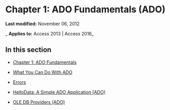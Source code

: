 
# Chapter 1: ADO Fundamentals (ADO)

 **Last modified:** November 06, 2012

 _ **Applies to:** Access 2013 | Access 2016_

## In this section


- [Chapter 1: ADO Fundamentals](d9834665-062b-c469-77a6-7fd9ea2a848e.md)
    
- [What You Can Do With ADO](98246cb0-aec6-6a77-c953-85895ad83a5d.md)
    
- [Errors](42f5cab9-f32a-d789-10e8-8d73892427f6.md)
    
- [HelloData: A Simple ADO Application (ADO)](1e2f19d0-d353-47df-8abd-22b57400bd20.md)
    
- [OLE DB Providers (ADO)](7d4a2248-a7fe-40bf-9fc5-317a9537278f.md)
    
